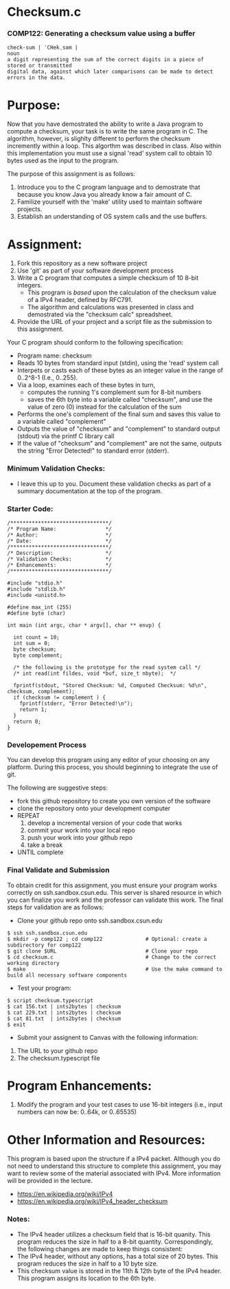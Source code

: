 # Checksum.c
### COMP122: Generating a checksum value using a buffer

```
check·sum | ˈCHekˌsəm |
noun
a digit representing the sum of the correct digits in a piece of stored or transmitted 
digital data, against which later comparisons can be made to detect errors in the data.
```


# Purpose:
Now that you have demostrated the ability to write a Java program to compute a checksum, your task is to write the same program in C. The algorithm, however, is slighlty different to perform the checksum incremently within a loop.  This algorthm was described in class.  Also within this implementation you must use a signal 'read' system call to obtain 10 bytes used as the input to the program. 

The purpose of this assignment is as follows:
  1. Introduce you to the C program language and to demostrate that because you know Java you already know a fair amount of C.
  1. Familize yourself with the 'make' utility used to maintain software projects.
  1. Establish an understanding of  OS system calls and the use buffers.


# Assignment:
1. Fork this repository as a new software project
1. Use 'git' as part of your software development process
1. Write a C program that computes a simple checksum of 10 8-bit integers.  
   * This program is *based* upon the calculation of the checksum value of a IPv4 header, defined by RFC791. 
   * The algorithm and calculations was presented in class and demostrated via the "checksum calc" spreadsheet.
1. Provide the URL of your project and a script file as the submission to this assignment.

Your C program should conform to the following specification:
  * Program name: checksum
  * Reads 10 bytes from standard input (stdin), using the 'read' system call
  * Interpets or casts each of these bytes as an integer value in the range of 0..2^8-1 (I.e., 0..255). 
  * Via a loop, examines each of these bytes in turn,
     * computes the running 1's complement sum for 8-bit numbers
     * saves the 6th byte into a variable called "checksum", and use the value of zero (0) instead for the calculation of the sum
  * Performs the one's complement of the final sum and saves this value to a variable called "complement"
  * Outputs the value of "checksum" and "complement" to standard output (stdout) via the printf C library call
  * If the value of "checksum" and "complement" are not the same, outputs the string "Error Detected!" to standard error (stderr).


### Minimum Validation Checks:
* I leave this up to you.  Document these validation checks as part of a summary documentation at the top of the program.


### Starter Code:

```
/********************************/
/* Program Name:                */
/* Author:                      */
/* Date:                        */
/********************************/
/* Description:                 */
/* Validation Checks:           */
/* Enhancements:                */
/********************************/

#include "stdio.h"
#include "stdlib.h"
#include <unistd.h>

#define max_int (255)
#define byte (char)

int main (int argc, char * argv[], char ** envp) {

  int count = 10;
  int sum = 0;   
  byte checksum; 
  byte complement;

  /* the following is the prototype for the read system call */
  /* int read(int fildes, void *buf, size_t nbyte);  */
```

```
  fprintf(stdout, "Stored Checksum: %d, Computed Checksum: %d\n", checksum, complement);
  if (checksum != complement ) {
    fprintf(stderr, "Error Detected!\n"); 
    return 1;
  }
  return 0;
}
```


### Developement Process
You can develop this program using any editor of your choosing on any platform. During this process, you should beginning to integrate the use of git.

The following are suggestive steps:
* fork this github repository to create you own version of the software
* clone the repository onto your development computer
* REPEAT
   1. develop a incremental version of your code that works
   1. commit your work into your local repo
   1. push your work into your github repo
   1. take a break
* UNTIL complete

### Final Validate and Submission
To obtain credit for this assignment, you must ensure your program works correctly on ssh.sandbox.csun.edu.  This server is shared resource in which you can finalize you work and the professor can validate this work.  The final steps for validation are as follows:

* Clone your github repo onto ssh.sandbox.csun.edu
```
$ ssh ssh.sandbox.csun.edu
$ mkdir -p comp122 ; cd comp122              # Optional: create a subdirectory for comp122
$ git clone $URL                             # Clone your repo
$ cd checksum.c                              # Change to the correct working directory
$ make                                       # Use the make command to build all necessary software components 
```

* Test your program:
```
$ script checksum.typescript 
$ cat 156.txt | ints2bytes | checksum
$ cat 229.txt | ints2bytes | checksum
$ cat 81.txt  | ints2bytes | checksum
$ exit
```

* Submit your assignent to Canvas with the following information:
1. The URL to your github repo
1. The checksum.typescript file

# Program Enhancements:
1. Modify the program and your test cases to use 16-bit integers (i.e., input numbers can now be: 0..64k, or 0..65535)

# Other Information and Resources:
This program is based upon the structure if a IPv4 packet.  Although you do not need to understand this structure to complete this assignment, you may want to review some of the material associated with IPv4.  More information will be provided in the lecture.
* https://en.wikipedia.org/wiki/IPv4
* https://en.wikipedia.org/wiki/IPv4_header_checksum

### Notes:
* The IPv4 header utilizes a checksum field that is 16-bit quanity. This program reduces the size in half to a 8-bit quantity.  Correspondingly, the following changes are made to keep things consistent: 
* The IPv4 header, without any options, has a total size of 20 bytes. This program reduces the size in half to a 10 byte size.
* This checksum value is stored in the 11th & 12th byte of the IPv4 header. This program assigns its location to the 6th byte.



